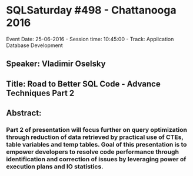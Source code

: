 # SQLSaturday #498 - Chattanooga 2016
Event Date: 25-06-2016 - Session time: 10:45:00 - Track: Application  Database Development
## Speaker: Vladimir Oselsky
## Title: Road to Better SQL Code - Advance Techniques Part 2
## Abstract:
### Part 2 of presentation will focus further on query optimization through reduction of data retrieved by practical use of CTEs, table variables and temp tables. Goal of this presentation is to empower developers to resolve code performance through identification and correction of issues by leveraging power of execution plans and IO statistics.
